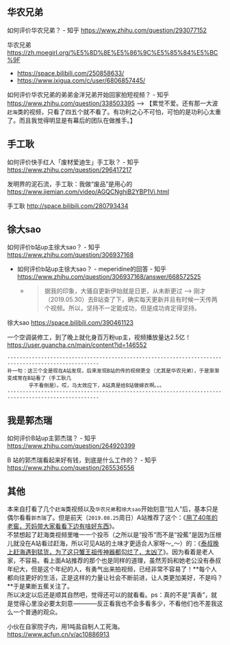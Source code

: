 

## 华农兄弟

如何评价华农兄弟？ - 知乎 https://www.zhihu.com/question/293077152

 华农兄弟 https://zh.moegirl.org/%E5%8D%8E%E5%86%9C%E5%85%84%E5%BC%9F
 - https://space.bilibili.com/250858633/
 - https://www.ixigua.com/c/user/6806857445/
 
如何评价华农兄弟的弟弟金洋兄弟开始回家拍短视频？ - 知乎 https://www.zhihu.com/question/338503395  -->  【累觉不爱。还有那一大波`赶海`类的视频，只看了四五个就不看了。有功利之心不可怕，可怕的是功利心太重了。而且我觉得明显是有幕后的团队在做推手。】

## 手工耿

如何评价快手红人「废材爱迪生」手工耿？ - 知乎 https://www.zhihu.com/question/296417217

发明界的泥石流，手工耿：我做“废品”是用心的 https://www.jiemian.com/video/AGQCNghiB2YBP1Vj.html

手工耿 http://space.bilibili.com/280793434

## 徐大sao

如何评价b站up主徐大sao？ - 知乎 https://www.zhihu.com/question/306937168
- 如何评价b站up主徐大sao？ - meperidine的回答 - 知乎 https://www.zhihu.com/question/306937168/answer/668572525
  * > 据我的印象，大骚自更新伊始就是日更，从未断更过 --> 刚才（2019.05.30）去B站查了下，确实每天更新并且有时候一天传两个视频。所以，坚持不一定能成功，但是成功肯定得坚持。

徐大sao https://space.bilibili.com/390461123

一个空调装修工，到了晚上就化身百万粉up主，视频播放量达2.5亿！ https://user.guancha.cn/main/content?id=146552

```
----------------------------------------------------------------------------------------------------
补一句：这三个全是现在A站发现，后来发现B站的传的视频更全（尤其是华农兄弟），于是渐渐变成常在B站看了（手工耿几
       乎不看倒是）。哎，马太效应下，A站真是给B站做嫁衣啊。。。
----------------------------------------------------------------------------------------------------
```

## 我是郭杰瑞

如何评价B站up主郭杰瑞？ - 知乎 https://www.zhihu.com/question/264920399

B 站的郭杰瑞看起来好有钱，到底是什么工作的？ - 知乎 https://www.zhihu.com/question/265536556

## 其他

本来自打看了几个`赶海`类视频以及`华农兄弟`和`徐大sao`开始刻意“拉人”后，基本只是偶尔看看`郭杰瑞`了。但是前天（`2019.08.25`周日）A站推荐了这个：《[用了40年的老窖，芳妈带大家看看下边有啥好东西](https://www.acfun.cn/v/ac10805447)》。
<br> 不禁想起了赶海类视频里唯一一个投币（之所以是“投币”而不是“投蕉”是因为压根儿就没在A站看过赶海，所以可见A站的土味才更适合人家呀～_～）的：《[泰叔晚上赶海遇到猛货，为了这只蟹王祖传神器都勾烂了，太凶了](https://www.bilibili.com/video/av63092691)》。因为看着是老人家，不容易。看上面A站推荐的那个也是同样的道理，虽然芳妈和她老公没有泰叔年纪大，但是这个年纪的人，有勇气出来拍视频，已经非常不容易了！**每个人都向往更好的生活，正是这样的力量让社会不断前进，让人类更加美好，不是吗？**于是果断五蕉关注了。
<br> 所以决定以后还是顺其自然吧，觉得还可以的就看看。ps：真的不是“真香”，就是觉得心里没必要太刻意————反正看我也不会多看多少，不看他们也不差我这么一个普通的观众。

小伙在自家院子内，用1吨盐自制人工死海。 https://www.acfun.cn/v/ac10886913
